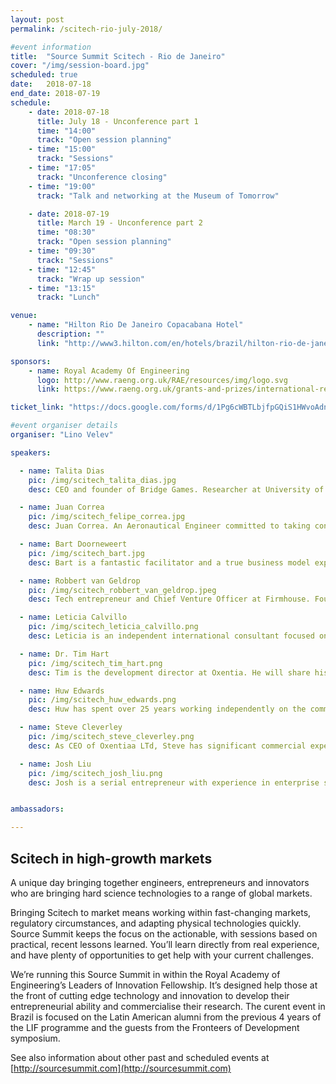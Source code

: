 ```yaml
---
layout: post
permalink: /scitech-rio-july-2018/

#event information
title:  "Source Summit Scitech - Rio de Janeiro"
cover: "/img/session-board.jpg"
scheduled: true
date:   2018-07-18
end_date: 2018-07-19
schedule:
    - date: 2018-07-18
      title: July 18 - Unconference part 1
      time: "14:00"
      track: "Open session planning"
    - time: "15:00"
      track: "Sessions"
    - time: "17:05"
      track: "Unconference closing"
    - time: "19:00"
      track: "Talk and networking at the Museum of Tomorrow"

    - date: 2018-07-19
      title: March 19 - Unconference part 2
      time: "08:30"
      track: "Open session planning"
    - time: "09:30"
      track: "Sessions"
    - time: "12:45" 
      track: "Wrap up session"
    - time: "13:15" 
      track: "Lunch"

venue:
    - name: "Hilton Rio De Janeiro Copacabana Hotel"
      description: ""
      link: "http://www3.hilton.com/en/hotels/brazil/hilton-rio-de-janeiro-copacabana-RIOCCHH/index.html"

sponsors:
    - name: Royal Academy Of Engineering
      logo: http://www.raeng.org.uk/RAE/resources/img/logo.svg
      link: https://www.raeng.org.uk/grants-and-prizes/international-research-and-collaborations/newton-fund-programmes/leaders-in-innovation-fellowships

ticket_link: "https://docs.google.com/forms/d/1Pg6cWBTLbjfpGQiS1HWvoAdnaoNan9wBobV9HGlCaBQ/"

#event organiser details
organiser: "Lino Velev"

speakers:

  - name: Talita Dias
    pic: /img/scitech_talita_dias.jpg
    desc: CEO and founder of Bridge Games. Researcher at University of São Paulo with PhD at Federal University of São Paulo with fellowship at Harvard University. Talita will share her experience in international deals for distribution of Bridge Games. Champion team of the National Cup of technology and Innovation from Microsoft (Imagine Cup) with Bridge Games

  - name: Juan Correa
    pic: /img/scitech_felipe_correa.jpg
    desc: Juan Correa. An Aeronautical Engineer committed to taking concept to reality, such as, developing wind tunnels, forming new cutting-edge department at university level, and designing innovative & efficient solutions for major airports. Founder of my own businesses since 2008 which brings creative solutions and passion both engineering projects & photography. I'll be sharing insight on how to sell to big organisations like airports.

  - name: Bart Doorneweert
    pic: /img/scitech_bart.jpg
    desc: Bart is a fantastic facilitator and a true business model expert.

  - name: Robbert van Geldrop
    pic: /img/scitech_robbert_van_geldrop.jpeg
    desc: Tech entrepreneur and Chief Venture Officer at Firmhouse. Founder of the Duth Lean Startup Circle. Author of the Startup Experiment Design Guide.

  - name: Leticia Calvillo
    pic: /img/scitech_leticia_calvillo.png
    desc: Leticia is an independent international consultant focused on the development and implementation of corporate strategy and business plans, including commercialization and funding strategies, for public and private companies, SMEs, and NGOs. Leticia is also a full-time professor and consultant for Instituto Tecnol�gico Aut�nomo de M�xico. She previously held business development and management consulting positions in global companies such as Ernst & Young, Wal-Mart and United Utilities. 

  - name: Dr. Tim Hart
    pic: /img/scitech_tim_hart.png
    desc: Tim is the development director at Oxentia. He will share his experience in technology commercialisation. Tim has a wide international experience having worked for and with some of the largest technology corporates and leading universities across the globe. Tim continues to deliver high value innovation management support, as well as providing keynote thought leadership to global audiences. 

  - name: Huw Edwards
    pic: /img/scitech_huw_edwards.png
    desc: Huw has spent over 25 years working independently on the commercialisation of science and technology from the global research base. He has worked with international partners. The demand of technical specialists led him into researching technology markets and for much of the last decade the funding of early stage technology businesses. Huw is a Cambridge Graduate in Natural Sciences and has post-doctoral experience at both Cambridge and Oxford Universities.

  - name: Steve Cleverley
    pic: /img/scitech_steve_cleverley.png
    desc: As CEO of Oxentiaa LTd, Steve has significant commercial experience in the areas of sales, marketing and product development. He has spent several years working with innovative start-up companies, developing market entry strategies and launching new products. Having established and grown his own service business offering engineering support and technical services within the medical diagnostics sector, Steve has also experience in company formation and management of SMEs.

  - name: Josh Liu
    pic: /img/scitech_josh_liu.png
    desc: Josh is a serial entrepreneur with experience in enterprise software, marketplaces, the consumer Internet, hardware and and Internet Of Things. He is work a direct at Koobe Global. Active in creating startup communities, Josh runs the largest Lean Startup meetup in Europe. Josh has taught entrepreneurs at Google Campus, London Business School, and the British Library.


ambassadors:

---
```

## Scitech in high-growth markets

A unique day bringing together engineers, entrepreneurs and innovators who are bringing hard science technologies to a range of global markets.

Bringing Scitech to market means working within fast-changing markets, regulatory circumstances, and adapting physical technologies quickly. Source Summit keeps the focus on the actionable, with sessions based on practical, recent lessons learned. You’ll learn directly from real experience, and have plenty of opportunities to get help with your current challenges.

We’re running this Source Summit in within the Royal Academy of Engineering’s Leaders of Innovation Fellowship. It’s designed help those at the front of cutting edge technology and innovation to develop their entrepreneurial ability and commercialise their research. The curent event in Brazil is focused on the Latin American alumni from the previous 4 years of the LIF programme and the guests from the Fronteers of Development symposium. 

See also information about other past and scheduled events at [http://sourcesummit.com](http://sourcesummit.com)